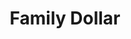 ---
title: "Family Dollar"
url: /albuquerque/family-dollar-central-avenue-northwest/
shop: Kramladen
---